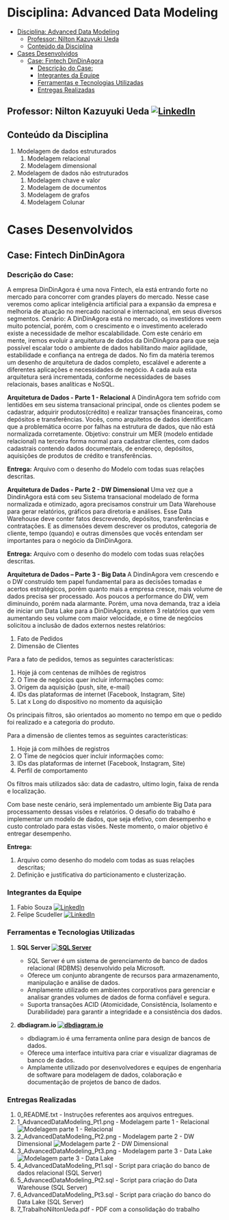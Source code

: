 # Disciplina: Advanced Data Modeling

- [Disciplina: Advanced Data Modeling](#disciplina-advanced-data-modeling)
  - [Professor: Nilton Kazuyuki Ueda ](#professor-nilton-kazuyuki-ueda-)
  - [Conteúdo da Disciplina](#conteúdo-da-disciplina)
- [Cases Desenvolvidos](#cases-desenvolvidos)
  - [Case: Fintech DinDinAgora](#case-fintech-dindinagora)
    - [Descrição do Case:](#descrição-do-case)
    - [Integrantes da Equipe](#integrantes-da-equipe)
    - [Ferramentas e Tecnologias Utilizadas](#ferramentas-e-tecnologias-utilizadas)
    - [Entregas Realizadas](#entregas-realizadas)

## Professor: Nilton Kazuyuki Ueda [![LinkedIn](https://img.shields.io/badge/LinkedIn-Profile-blue?style=flat-square&logo=linkedin)](https://www.linkedin.com/in/niltonkazuyukiueda/)

## Conteúdo da Disciplina
1. Modelagem de dados estruturados 
   1. Modelagem relacional
   2. Modelagem dimensional 
2. Modelagem de dados não estruturados
   1. Modelagem chave e valor
   2. Modelagem de documentos
   3. Modelagem de grafos
   4. Modelagem Colunar

# Cases Desenvolvidos
## Case: Fintech DinDinAgora
### Descrição do Case:
A empresa DinDinAgora é uma nova Fintech, ela está entrando forte no mercado para concorrer com grandes players do mercado.
Nesse case veremos como aplicar inteligência artificial para a expansão da empresa e melhoria de atuação no mercado nacional e internacional, em seus diversos segmentos.
Cenário: A DinDinAgora está no mercado, os investidores veem muito potencial, porém, com o crescimento e o investimento acelerado existe a necessidade de melhor escalabilidade. Com este cenário em mente, iremos evoluir a arquitetura de dados da DinDinAgora para que seja possível escalar todo o ambiente de dados habilitando maior agilidade, estabilidade e confiança na entrega de dados. No fim da matéria teremos um desenho de arquitetura de dados completo, escalável e aderente a diferentes aplicações e necessidades de negócio. A cada aula esta arquitetura será incrementada, conforme necessidades de bases relacionais, bases analíticas e NoSQL.

**Arquitetura de Dados - Parte 1 - Relacional**
A DindinAgora tem sofrido com lentidões em seu sistema transacional principal, onde os clientes podem se cadastrar, adquirir produtos(crédito) e realizar transações financeiras, como depósitos e transferências. Vocês, como arquitetos de dados identificam que a problemática ocorre por falhas na estrutura de dados, que não está normalizada corretamente. 
Objetivo: construir um MER (modelo entidade relacional) na terceira forma normal para cadastrar clientes, com dados cadastrais contendo dados documentais, de endereço, depósitos, aquisições de produtos de crédito e transferências.

**Entrega:** 
Arquivo com o desenho do Modelo com todas suas relações descritas.

**Arquitetura de Dados - Parte 2 - DW Dimensional**
Uma vez que a DindinAgora está com seu Sistema transacional modelado de forma normalizada e otimizado, agora precisamos construir um Data Warehouse para gerar relatórios, gráficos para diretoria e análises. Esse Data Warehouse deve conter fatos descrevendo, depósitos, transferências e contratações. E as dimensões devem descrever os produtos, categoria de cliente, tempo (quando) e outras dimensões que vocês entendam ser importantes para o negócio da DinDinAgora.

**Entrega:** 
Arquivo com o desenho do modelo com todas suas relações descritas.

**Arquitetura de Dados – Parte 3 - Big Data**
A DindinAgora vem crescendo e o DW construído tem papel fundamental para as decisões tomadas e acertos estratégicos, porém quanto mais a empresa cresce, mais volume de dados precisa ser processado. Aos poucos a performance do DW, vem diminuindo, porém nada alarmante. Porém, uma nova demanda, traz a ideia de iniciar um Data Lake para a DinDinAgora, existem 3 relatórios que vem aumentando seu volume com maior velocidade, e o time de negócios solicitou a inclusão de dados externos nestes relatórios: 
1.	Fato de Pedidos
2.	Dimensão de Clientes

Para a fato de pedidos, temos as seguintes características: 
1.	Hoje já com centenas de milhões de registros
2.	O Time de negócios quer incluir informações como:
   1. Origem da aquisição (push, site, e-mail)
   2. IDs das plataformas de internet (Facebook, Instagram, Site) 
   3. Lat x Long do dispositivo no momento da aquisição 
   
Os principais filtros, são orientados ao momento no tempo em que o pedido foi realizado e a categoria do produto.

Para a dimensão de clientes temos as seguintes características: 
1.	Hoje já com milhões de registros
2.	O Time de negócios quer incluir informações como: 
   1. IDs das plataformas de internet (Facebook, Instagram, Site) 
   2. Perfil de comportamento

Os filtros mais utilizados são: data de cadastro, ultimo login, faixa de renda e localização.

Com base neste cenário, será implementado um ambiente Big Data para processamento dessas visões e relatórios. O desafio do trabalho é implementar um modelo de dados, que seja efetivo, com desempenho e custo controlado para estas visões. Neste momento, o maior objetivo é entregar desempenho.

**Entrega:** 
1. Arquivo como desenho do modelo com todas as suas relações descritas;
2. Definição e justificativa do particionamento e clusterização.

### Integrantes da Equipe
1. Fabio Souza [![LinkedIn](https://img.shields.io/badge/LinkedIn-Profile-blue?style=flat-square&logo=linkedin)](https://www.linkedin.com/in/fabiomarcelosouza/)
2. Felipe Scudeller [![LinkedIn](https://img.shields.io/badge/LinkedIn-Profile-blue?style=flat-square&logo=linkedin)](https://www.linkedin.com/in/felipe-scudeller/)

### Ferramentas e Tecnologias Utilizadas
1. **SQL Server [![SQL Server](https://img.shields.io/badge/SQL_Server-Database-red?style=flat-square&logo=microsoft-sql-server)](https://docs.microsoft.com/en-us/sql/sql-server/?view=sql-server-ver15)**
   - SQL Server é um sistema de gerenciamento de banco de dados relacional (RDBMS) desenvolvido pela Microsoft.
   - Oferece um conjunto abrangente de recursos para armazenamento, manipulação e análise de dados.
   - Amplamente utilizado em ambientes corporativos para gerenciar e analisar grandes volumes de dados de forma confiável e segura.
   - Suporta transações ACID (Atomicidade, Consistência, Isolamento e Durabilidade) para garantir a integridade e a consistência dos dados.

2. **dbdiagram.io [![dbdiagram.io](https://img.shields.io/badge/dbdiagram.io-Database_Design-yellow?style=flat-square&logo=dbdiagram)](https://dbdiagram.io/)**
   - dbdiagram.io é uma ferramenta online para design de bancos de dados.
   - Oferece uma interface intuitiva para criar e visualizar diagramas de banco de dados.
   - Amplamente utilizado por desenvolvedores e equipes de engenharia de software para modelagem de dados, colaboração e documentação de projetos de banco de dados.

### Entregas Realizadas
1. 0_README.txt - Instruções referentes aos arquivos entregues.
2. 1_AdvancedDataModeling_Pt1.png - Modelagem parte 1 - Relacional
![Modelagem parte 1 - Relacional](./Case%20DinDinAgora/1_AdvancedDataModeling_Pt1.png)
3. 2_AdvancedDataModeling_Pt2.png - Modelagem parte 2 - DW Dimensional
![Modelagem parte 2 - DW Dimensional](./Case%20DinDinAgora/2_AdvancedDataModeling_Pt2.png)
4. 3_AdvancedDataModeling_Pt3.png - Modelagem parte 3 - Data Lake
![Modelagem parte 3 - Data Lake](./Case%20DinDinAgora/3_AdvancedDataModeling_Pt3.png)
1. 4_AdvancedDataModeling_Pt1.sql - Script para criação do banco de dados relacional (SQL Server)
2. 5_AdvancedDataModeling_Pt2.sql - Script para criação do Data Warehouse (SQL Server)
3. 6_AdvancedDataModeling_Pt3.sql - Script para criação do banco do Data Lake (SQL Server)
4. 7_TrabalhoNiltonUeda.pdf - PDF com a consolidação do trabalho
